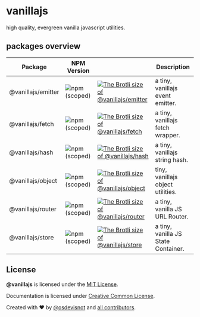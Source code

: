 # vanillajs

high quality, evergreen vanilla javascript utilities.

## packages overview

| Package            | NPM Version                                                          |                                                                                                                                                                                       | Description                         |
| ------------------ | -------------------------------------------------------------------- | ------------------------------------------------------------------------------------------------------------------------------------------------------------------------------------- | ----------------------------------- |
| @vanillajs/emitter | ![npm (scoped)](https://img.shields.io/npm/v/@vanillajs/emitter.svg) | [![The Brotli size of @vanillajs/emitter](http://img.badgesize.io/https://unpkg.com/@vanillajs/emitter?compression=brotli&label=Brotli%20Size)](https://unpkg.com/@vanillajs/emitter) | a tiny, vanillajs event emitter.    |
| @vanillajs/fetch   | ![npm (scoped)](https://img.shields.io/npm/v/@vanillajs/fetch.svg)   | [![The Brotli size of @vanillajs/fetch](http://img.badgesize.io/https://unpkg.com/@vanillajs/fetch?compression=brotli&label=Brotli%20Size)](https://unpkg.com/@vanillajs/fetch)       | a tiny, vanillajs fetch wrapper.    |
| @vanillajs/hash    | ![npm (scoped)](https://img.shields.io/npm/v/@vanillajs/hash.svg)    | [![The Brotli size of @vanillajs/hash](http://img.badgesize.io/https://unpkg.com/@vanillajs/hash?compression=brotli&label=Brotli%20Size)](https://unpkg.com/@vanillajs/hash)          | a tiny, vanillajs string hash.      |
| @vanillajs/object  | ![npm (scoped)](https://img.shields.io/npm/v/@vanillajs/object.svg)  | [![The Brotli size of @vanillajs/object](http://img.badgesize.io/https://unpkg.com/@vanillajs/object?compression=brotli&label=Brotli%20Size)](https://unpkg.com/@vanillajs/object)    | tiny, vanillajs object utilities.   |
| @vanillajs/router  | ![npm (scoped)](https://img.shields.io/npm/v/@vanillajs/router.svg)  | [![The Brotli size of @vanillajs/router](http://img.badgesize.io/https://unpkg.com/@vanillajs/router?compression=brotli&label=Brotli%20Size)](https://unpkg.com/@vanillajs/router)    | a tiny, vanilla JS URL Router.      |
| @vanillajs/store   | ![npm (scoped)](https://img.shields.io/npm/v/@vanillajs/store.svg)   | [![The Brotli size of @vanillajs/store](http://img.badgesize.io/https://unpkg.com/@vanillajs/store?compression=brotli&label=Brotli%20Size)](https://unpkg.com/@vanillajs/store)       | a tiny, vanilla JS State Container. |

## License

**@vanillajs** is licensed under the [MIT License](http://opensource.org/licenses/MIT).

Documentation is licensed under [Creative Common License](http://creativecommons.org/licenses/by/4.0/).

Created with ♥ by [@osdevisnot](https://github.com/osdevisnot) and [all contributors](https://github.com/osdevisnot/vanillajs/graphs/contributors).
